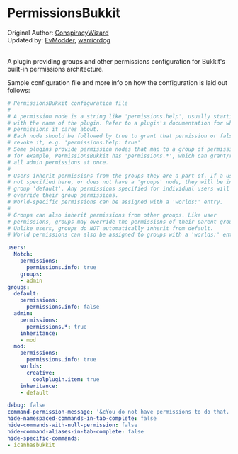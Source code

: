 PermissionsBukkit
======================

Original Author: [ConspiracyWizard](https://github.com/SpaceManiac)\
Updated by: [EvModder](https://github.com/EvModder), [warriordog](https://github.com/warriordog)\
<br>


A plugin providing groups and other permissions configuration for Bukkit's built-in permissions architecture.

Sample configuration file and more info on how the configuration is laid out follows:

```yaml
# PermissionsBukkit configuration file
# 
# A permission node is a string like 'permissions.help', usually starting
# with the name of the plugin. Refer to a plugin's documentation for what
# permissions it cares about.
# Each node should be followed by true to grant that permission or false to
# revoke it, e.g. 'permissions.help: true'.
# Some plugins provide permission nodes that map to a group of permissions -
# for example, PermissionsBukkit has 'permissions.*', which can grant/revoke
# all admin permissions at once.
# 
# Users inherit permissions from the groups they are a part of. If a user is
# not specified here, or does not have a 'groups' node, they will be in the
# group 'default'. Any permissions specified for individual users will
# override their group permissions.
# World-specific permissions can be assigned with a 'worlds:' entry.
# 
# Groups can also inherit permissions from other groups. Like user
# permissions, groups may override the permissions of their parent group(s).
# Unlike users, groups do NOT automatically inherit from default.
# World permissions can also be assigned to groups with a 'worlds:' entry.

users:
  Notch:
    permissions:
      permissions.info: true
    groups:
    - admin
groups:
  default:
    permissions:
      permissions.info: false
  admin:
    permissions:
      permissions.*: true
    inheritance:
    - mod
  mod:
    permissions:
      permissions.info: true
    worlds:
      creative:
        coolplugin.item: true
    inheritance:
    - default

debug: false
command-permission-message: '&cYou do not have permissions to do that.'
hide-namespaced-commands-in-tab-complete: false
hide-commands-with-null-permission: false
hide-command-aliases-in-tab-complete: false
hide-specific-commands:
- icanhasbukkit
```
